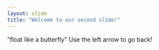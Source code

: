 ```yaml
---
layout: slide
title: "Welcome to our second slide!"
---
```

"float like a butterfly"
Use the left arrow to go back!
